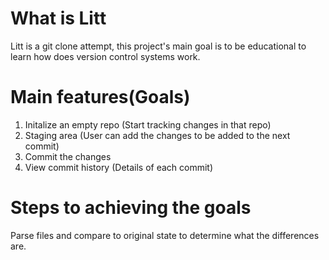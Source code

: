# What is Litt
Litt is a git clone attempt, this project's main goal is to be educational to learn how does version control systems work.

# Main features(Goals)
1. Initalize an empty repo (Start tracking changes in that repo)
2. Staging area (User can add the changes to be added to the next commit)
3. Commit the changes
4. View commit history (Details of each commit)


# Steps to achieving the goals
Parse files and compare to original state to determine what the differences are.



